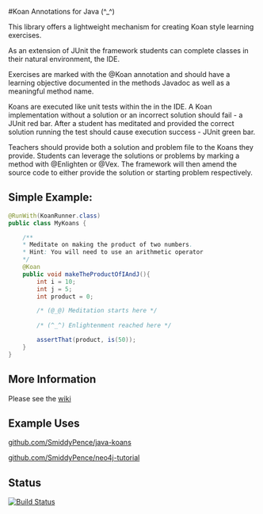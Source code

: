 #Koan Annotations for Java (^_^)

This library offers a lightweight mechanism for creating Koan style learning exercises.

As an extension of JUnit the framework students can complete classes in their natural environment, the IDE.

Exercises are marked with the @Koan annotation and should have a learning objective documented in the methods Javadoc as well as a meaningful method name.

Koans are executed like unit tests within the in the IDE.  A Koan implementation without a solution or an incorrect solution should fail - a JUnit red bar.  After a student has meditated and provided the correct solution running the test should cause execution success - JUnit green bar.

Teachers should provide both a solution and problem file to the Koans they provide.  Students can leverage the solutions or problems by marking a method with @Enlighten or @Vex.  The framework will then amend the source code to either provide the solution or starting problem respectively.

Simple Example:
---------------
```Java
@RunWith(KoanRunner.class)
public class MyKoans {  

    /**
    * Meditate on making the product of two numbers.
    * Hint: You will need to use an arithmetic operator
    */
    @Koan
    public void makeTheProductOfIAndJ(){
        int i = 10;
        int j = 5;
        int product = 0;

        /* (@_@) Meditation starts here */
        
        /* (^_^) Enlightenment reached here */

        assertThat(product, is(50));
    }
}
```

More Information
----------------
Please see the [wiki](https://github.com/SmiddyPence/koan-annotations/wiki)

Example Uses
------------
[github.com/SmiddyPence/java-koans](https://github.com/SmiddyPence/java-koans)

[github.com/SmiddyPence/neo4j-tutorial](https://github.com/SmiddyPence/neo4j-tutorial)


Status
------
[![Build Status](https://drone.io/github.com/SmiddyPence/koan-annotations/status.png)](https://drone.io/github.com/SmiddyPence/koan-annotations/latest)
